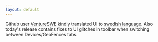 ```yaml
---
layout: default
---
```


Github user [VentureSWE](https://github.com/VentureSWE) kindly translated UI to [swedish language](/features/swedish.html). Also today's release contains fixes to UI glitches in toolbar when switching between Devices/GeoFences tabs.